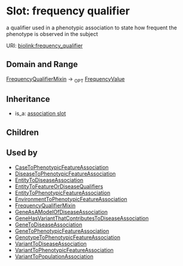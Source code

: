 # Slot: frequency qualifier


a qualifier used in a phenotypic association to state how frequent the phenotype is observed in the subject

URI: [biolink:frequency_qualifier](https://w3id.org/biolink/vocab/frequency_qualifier)
## Domain and Range

[FrequencyQualifierMixin](FrequencyQualifierMixin.md) ->  <sub>OPT</sub> [FrequencyValue](FrequencyValue.md)
## Inheritance

 *  is_a: [association slot](association_slot.md)
## Children

## Used by

 * [CaseToPhenotypicFeatureAssociation](CaseToPhenotypicFeatureAssociation.md)
 * [DiseaseToPhenotypicFeatureAssociation](DiseaseToPhenotypicFeatureAssociation.md)
 * [EntityToDiseaseAssociation](EntityToDiseaseAssociation.md)
 * [EntityToFeatureOrDiseaseQualifiers](EntityToFeatureOrDiseaseQualifiers.md)
 * [EntityToPhenotypicFeatureAssociation](EntityToPhenotypicFeatureAssociation.md)
 * [EnvironmentToPhenotypicFeatureAssociation](EnvironmentToPhenotypicFeatureAssociation.md)
 * [FrequencyQualifierMixin](FrequencyQualifierMixin.md)
 * [GeneAsAModelOfDiseaseAssociation](GeneAsAModelOfDiseaseAssociation.md)
 * [GeneHasVariantThatContributesToDiseaseAssociation](GeneHasVariantThatContributesToDiseaseAssociation.md)
 * [GeneToDiseaseAssociation](GeneToDiseaseAssociation.md)
 * [GeneToPhenotypicFeatureAssociation](GeneToPhenotypicFeatureAssociation.md)
 * [GenotypeToPhenotypicFeatureAssociation](GenotypeToPhenotypicFeatureAssociation.md)
 * [VariantToDiseaseAssociation](VariantToDiseaseAssociation.md)
 * [VariantToPhenotypicFeatureAssociation](VariantToPhenotypicFeatureAssociation.md)
 * [VariantToPopulationAssociation](VariantToPopulationAssociation.md)
